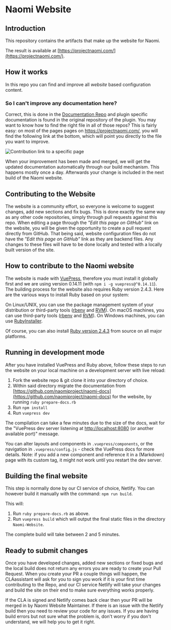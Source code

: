 # Naomi Website

## Introduction

This repository contains the artifacts that make up the website for Naomi.

The result is available at [https://projectnaomi.com/](https://projectnaomi.com/).

## How it works

In this repo you can find and improve all *website* based configuration content.

### So I can't improve any documentation here?

Correct, this is done in the [Documentation Repo](https://github.com/naomiproject/naomi-docs/) and plugin specific documentation is found in the original repository of the plugin.
You may want to know how to find the right file in all of those repos?
This is fairly easy:
on most of the pages pages on https://projectnaomi.com/, 
you will find the following link at the bottom, which will point you directly to the file you want to improve.

![Contribution link to a specific page](./images/contribution_link.png)

When your improvement has been made and merged, we will get the updated documentation automatically through our build mechanism.
This happens mostly once a day. Afterwards your change is included in the next build of the Naomi website.

## Contributing to the Website

The website is a community effort, so everyone is welcome to suggest changes, add new sections and fix bugs.
This is done exactly the same way as any other code repositories, simply through pull requests against this repo.
When editing a page through the _"Edit this page on GitHub"_ link on the website, you will be given the opportunity to
create a pull request directly from GitHub.
That being said, website configuration files do not have the _"Edit this page on GitHub"_ link as they are backend files. Any changes to these files will have to be done locally and tested with a locally built version of the site.

## How to contribute to the Naomi website

The website is made with [VuePress](https://vuepress.vuejs.org/), therefore you must install it globally first and we are using version 0.14.11 (with `npm i -g vuepress@^0.14.11`). The building process for the website also requires Ruby version 2.4.3. Here are the various ways to install Ruby based on your system:

On Linux/UNIX, you can use the package management system of your distribution or third-party tools ([rbenv](https://github.com/rbenv/rbenv) and [RVM](http://rvm.io/)).
On macOS machines, you can use third-party tools ([rbenv](https://github.com/rbenv/rbenv) and [RVM](http://rvm.io/)).
On Windows machines, you can use [RubyInstaller](https://rubyinstaller.org/).

Of course, you can also install [Ruby version 2.4.3](https://www.ruby-lang.org/en/news/2017/12/14/ruby-2-4-3-released/) from source on all major platforms.

## Running in development mode

After you have installed VuePress and Ruby above, follow these steps to run the website on your local machine on a development server with live reload:

1. Fork the website repo & git clone it into your directory of choice.
2. Within said directory migrate the documentation from [https://github.com/naomiproject/naomi-docs](https://github.com/naomiproject/naomi-docs) for the website, by running `ruby prepare-docs.rb`
3. Run `npm install`
4. Run `vuepress dev`

The compilation can take a few minutes due to the size of the docs, wait for the "VuePress dev server listening at [http://localhost:8080](http://localhost:8080) (or another available port)" message.

You can alter layouts and components in `.vuepress/components`, or the navigation in `.vuepress/config.js` - check the VuePress docs for more details. Note: if you add a new component and reference it in a (Markdown) page with its custom tag, it might not work until you restart the dev server.

## Building the final website

This step is normally done by our CI service of choice, Netlify.
You can however build it manually with the command: `npm run build`.

This will:

1. Run `ruby prepare-docs.rb` as above.
2. Run `vuepress build` which will output the final static files in the directory `Naomi-Website`.

The complete build will take between 2 and 5 minutes.

## Ready to submit changes

Once you have developed changes, added new sections or fixed bugs and the local build does not return any errors you are ready to create your Pull Request. When you create your PR a couple things will happen, the CLAassistant will ask for you to sign you work if it is your first time contributing to the Repo, and our CI service Netlify will take your changes and build the site on their end to make sure everything works properly.

If the CLA is signed and Netlify comes back clear then your PR will be merged in by Naomi Website Maintainer. If there is an issue with the Netlify build then you need to review your code for any issues. If you are having build errors but not sure what the problem is, don't worry if you don't understand, we will help you to get it right.
